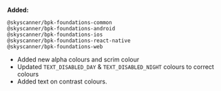 **Added:**

`@skyscanner/bpk-foundations-common`<br />
`@skyscanner/bpk-foundations-android`<br />
`@skyscanner/bpk-foundations-ios`<br />
`@skyscanner/bpk-foundations-react-native`<br />
`@skyscanner/bpk-foundations-web`<br />
  - Added new alpha colours and scrim colour
  - Updated `TEXT_DISABLED_DAY` & `TEXT_DISABLED_NIGHT` colours to correct colours
  - Added text on contrast colours.